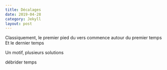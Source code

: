 ```yaml
---
title: Décalages
date: 2019-04-28
category: Jekyll
layout: post
---
```


Classiquement, le premier pied du vers commence autour du premier temps 
Et le dernier temps

Un motif, plusieurs solutions

débrider temps